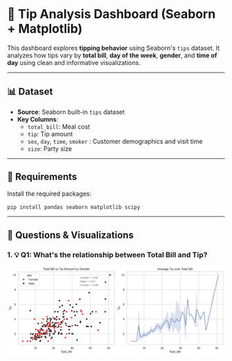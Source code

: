 # 🧾 Tip Analysis Dashboard (Seaborn + Matplotlib)

This dashboard explores **tipping behavior** using Seaborn's `tips` dataset. It analyzes how tips vary by **total bill**, **day of the week**, **gender**, and **time of day** using clean and informative visualizations.

---

## 📊 Dataset

- **Source**: Seaborn built-in `tips` dataset
- **Key Columns**:
  - `total_bill`: Meal cost
  - `tip`: Tip amount
  - `sex`, `day`, `time`, `smoker` : Customer demographics and visit time
  - `size`: Party size

---

## 🔧 Requirements

Install the required packages:

```bash
pip install pandas seaborn matplotlib scipy

```
---
## 🧠 Questions & Visualizations

### 1. 💡 Q1: What's the relationship between Total Bill and Tip?


![Chart_1](docs/relationship_total_bill_and_tip.png)


